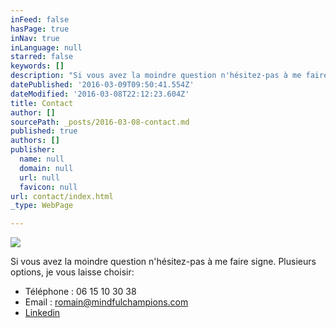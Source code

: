 ```yaml
---
inFeed: false
hasPage: true
inNav: true
inLanguage: null
starred: false
keywords: []
description: "Si vous avez la moindre question n'hésitez-pas à me faire signe. Plusieurs options, je vous laisse choisir:"
datePublished: '2016-03-09T09:50:41.554Z'
dateModified: '2016-03-08T22:12:23.604Z'
title: Contact
author: []
sourcePath: _posts/2016-03-08-contact.md
published: true
authors: []
publisher:
  name: null
  domain: null
  url: null
  favicon: null
url: contact/index.html
_type: WebPage

---
```

![](https://the-grid-user-content.s3-us-west-2.amazonaws.com/bfc4a7e3-cf95-401a-a733-4b476e260c31.jpg)

Si vous avez la moindre question n'hésitez-pas à me faire signe. Plusieurs options, je vous laisse choisir:

* Téléphone : 06 15 10 30 38
* Email : romain@mindfulchampions.com
* [Linkedin][0]

[0]: https://www.linkedin.com/in/romainbastide
